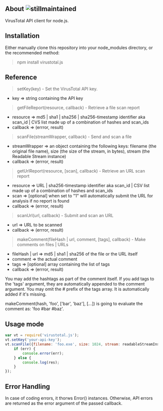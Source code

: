 ## About ![stillmaintained](http://stillmaintained.com/SaltwaterC/virustotal.js.png)

VirusTotal API client for node.js.

## Installation

Either manually clone this repository into your node_modules directory, or the recommended method:

> npm install virustotal.js

## Reference

> setKey(key) - Set the VirusTotal API key.

 * key      => string containing the API key

> getFileReport(resource, callback) - Retrieve a file scan report

 * resource => md5 | sha1 | sha256 | sha256-timestamp identifier aka scan_id | CVS list made up of a combination of hashes and scan_ids
 * callback => (errror, result)

> scanFile(streamWrapper, callback) - Send and scan a file

 * streamWrapper => an object containing the following keys: filename (the original file name), size (the size of the stream, in bytes), stream (the Readable Stream instance)
 * callback      => (errror, result)

> getUrlReport(resource, [scan], callback) - Retrieve an URL scan report

 * resource => URL | sha256-timestamp identifier aka scan_id | CSV list made up of a combination of hashes and scan_ids
 * scan     => [optional] when set to "1" will automatically submit the URL for analysis if no report is found
 * callback => (errror, result)

> scanUrl(url, callback) - Submit and scan an URL

 * url      => URL to be scanned
 * callback => (errror, result)

> makeComment(fileHash | url, comment, [tags], callback) - Make comments on files | URLs

 * fileHash | url => md5 | sha1 | sha256 of the file or the URL itself
 * comment  => the actual comment
 * tags     => [optional] array containing the list of tags
 * callback => (errror, result)

You may add the hashtags as part of the comment itself. If you add tags to the 'tags' argument, they are automatically appended to the comment argument. You may omit the # prefix of the tags array. It is automatically added if it's missing.

makeComment(hash, 'foo', ['bar', 'baz'], [...]) is going to evaluate the comment as: 'foo #bar #baz'.

## Usage mode

```javascript
var vt = require('virustotal.js');
vt.setKey('your-api-key');
vt.scanFile({filename: 'foo.exe', size: 1024, stream: readableStreamInstance}, function (err, res) {
	if (err) {
		console.error(err);
	} else {
		console.log(res);
	}
});
```

## Error Handling

In case of coding errors, it thorws Error() instances. Otherwise, API errors are returned as the error argument of the passed callback.
